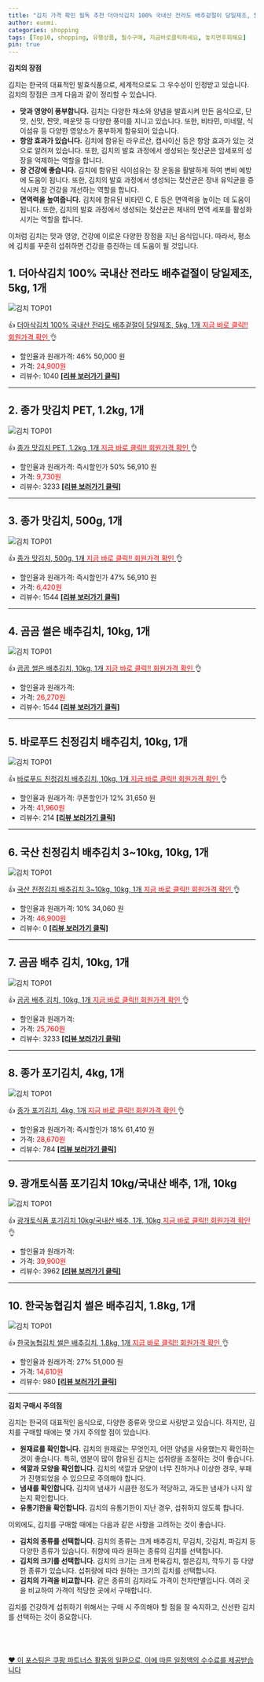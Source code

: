 ```yaml
---
title: "김치 가격 확인 필독 추천 더아삭김치 100% 국내산 전라도 배추겉절이 당일제조, 5kg, 1개 비교 장점 구매가이드"
author: eunmi.
categories: shopping
tags: [Top10, shopping, 유행상품, 필수구매, 지금바로클릭하세요, 놓치면후회해요]
pin: true
---
```

**김치의 장점**

김치는 한국의 대표적인 발효식품으로, 세계적으로도 그 우수성이 인정받고 있습니다. 김치의 장점은 크게 다음과 같이 정리할 수 있습니다.

* **맛과 영양이 풍부합니다.** 김치는 다양한 채소와 양념을 발효시켜 만든 음식으로, 단맛, 신맛, 짠맛, 매운맛 등 다양한 풍미를 지니고 있습니다. 또한, 비타민, 미네랄, 식이섬유 등 다양한 영양소가 풍부하게 함유되어 있습니다.
* **항암 효과가 있습니다.** 김치에 함유된 라우르산, 캡사이신 등은 항암 효과가 있는 것으로 알려져 있습니다. 또한, 김치의 발효 과정에서 생성되는 젖산균은 암세포의 성장을 억제하는 역할을 합니다.
* **장 건강에 좋습니다.** 김치에 함유된 식이섬유는 장 운동을 활발하게 하여 변비 예방에 도움이 됩니다. 또한, 김치의 발효 과정에서 생성되는 젖산균은 장내 유익균을 증식시켜 장 건강을 개선하는 역할을 합니다.
* **면역력을 높여줍니다.** 김치에 함유된 비타민 C, E 등은 면역력을 높이는 데 도움이 됩니다. 또한, 김치의 발효 과정에서 생성되는 젖산균은 체내의 면역 세포를 활성화시키는 역할을 합니다.

이처럼 김치는 맛과 영양, 건강에 이로운 다양한 장점을 지닌 음식입니다. 따라서, 평소에 김치를 꾸준히 섭취하면 건강을 증진하는 데 도움이 될 것입니다.

   

## 1. 더아삭김치 100% 국내산 전라도 배추겉절이 당일제조, 5kg, 1개

![김치 TOP01](https://thumbnail6.coupangcdn.com/thumbnails/remote/230x230ex/image/vendor_inventory/9251/a282da1a283fb1165eb33e537154013270dd58c184b9854436433107d326.jpg)


👍 [더아삭김치 100% 국내산 전라도 배추겉절이 당일제조, 5kg, 1개 <font color=red> 지금 바로 클릭!! 회원가격 확인 </font> ](https://link.coupang.com/re/AFFSDP?lptag=AF3617701&subid=GithubCoopas&pageKey=7552464951&traceid=V0-153&itemId=19879337665&vendorItemId=86891778307) 👌 


- 할인율과 원래가격: 46%  50,000   원
- 가격: <span style='color:red'>24,900원</span>
- 리뷰수: 1040  [**[리뷰 보러가기 클릭]**](https://link.coupang.com/re/AFFSDP?lptag=AF3617701&subid=GithubCoopas&pageKey=7552464951&traceid=V0-153&itemId=19879337665&vendorItemId=86891778307)

---


   

## 2. 종가 맛김치 PET, 1.2kg, 1개

![김치 TOP01](https://thumbnail7.coupangcdn.com/thumbnails/remote/230x230ex/image/retail/images/2022/12/26/15/7/04d3e58e-7ac6-42a4-b54e-93f6e05aabe3.jpg)


👍 [종가 맛김치 PET, 1.2kg, 1개 <font color=red> 지금 바로 클릭!! 회원가격 확인 </font> ](https://link.coupang.com/re/AFFSDP?lptag=AF3617701&subid=GithubCoopas&pageKey=7025563946&traceid=V0-153&itemId=17319879727&vendorItemId=84490613956) 👌 


- 할인율과 원래가격: 즉시할인가 50%  56,910   원
- 가격: <span style='color:red'>9,730원</span>
- 리뷰수: 3233  [**[리뷰 보러가기 클릭]**](https://link.coupang.com/re/AFFSDP?lptag=AF3617701&subid=GithubCoopas&pageKey=7025563946&traceid=V0-153&itemId=17319879727&vendorItemId=84490613956)

---


   

## 3. 종가 맛김치, 500g, 1개

![김치 TOP01](https://thumbnail7.coupangcdn.com/thumbnails/remote/230x230ex/image/retail/images/474929609534032-1c1d3251-56a4-449a-a9e3-440f98384921.jpg)


👍 [종가 맛김치, 500g, 1개 <font color=red> 지금 바로 클릭!! 회원가격 확인 </font> ](https://link.coupang.com/re/AFFSDP?lptag=AF3617701&subid=GithubCoopas&pageKey=7025563946&traceid=V0-153&itemId=539099687&vendorItemId=4409004752) 👌 


- 할인율과 원래가격: 즉시할인가 47%  56,910   원
- 가격: <span style='color:red'>6,420원</span>
- 리뷰수: 1544  [**[리뷰 보러가기 클릭]**](https://link.coupang.com/re/AFFSDP?lptag=AF3617701&subid=GithubCoopas&pageKey=7025563946&traceid=V0-153&itemId=539099687&vendorItemId=4409004752)

---


   

## 4. 곰곰 썰은 배추김치, 10kg, 1개

![김치 TOP01](https://thumbnail10.coupangcdn.com/thumbnails/remote/230x230ex/image/retail/images/12019442178144-5859193f-c48c-43e8-9b2f-033ebac1e25d.jpg)


👍 [곰곰 썰은 배추김치, 10kg, 1개 <font color=red> 지금 바로 클릭!! 회원가격 확인 </font> ](https://link.coupang.com/re/AFFSDP?lptag=AF3617701&subid=GithubCoopas&pageKey=324290307&traceid=V0-153&itemId=1038303611&vendorItemId=5493733619) 👌 


- 할인율과 원래가격: 
- 가격: <span style='color:red'>26,270원</span>
- 리뷰수: 1544  [**[리뷰 보러가기 클릭]**](https://link.coupang.com/re/AFFSDP?lptag=AF3617701&subid=GithubCoopas&pageKey=324290307&traceid=V0-153&itemId=1038303611&vendorItemId=5493733619)

---


   

## 5. 바로푸드 친정김치 배추김치, 10kg, 1개

![김치 TOP01](https://thumbnail6.coupangcdn.com/thumbnails/remote/230x230ex/image/vendor_inventory/4536/06b5d6b2a8eb488b7cebdc70001a328fb4f6f57a16a469e1f775b1babb3b.jpg)


👍 [바로푸드 친정김치 배추김치, 10kg, 1개 <font color=red> 지금 바로 클릭!! 회원가격 확인 </font> ](https://link.coupang.com/re/AFFSDP?lptag=AF3617701&subid=GithubCoopas&pageKey=123207467&traceid=V0-153&itemId=5915581592&vendorItemId=3886822426) 👌 


- 할인율과 원래가격: 쿠폰할인가 12%  31,650   원
- 가격: <span style='color:red'>41,960원</span>
- 리뷰수: 214  [**[리뷰 보러가기 클릭]**](https://link.coupang.com/re/AFFSDP?lptag=AF3617701&subid=GithubCoopas&pageKey=123207467&traceid=V0-153&itemId=5915581592&vendorItemId=3886822426)

---


   

## 6. 국산 친정김치 배추김치 3~10kg, 10kg, 1개

![김치 TOP01](https://thumbnail7.coupangcdn.com/thumbnails/remote/230x230ex/image/vendor_inventory/29f2/713f7c22dde13f1078f0a5de0d64047f02e109ffbd1e3806f22def049eaa.jpg)


👍 [국산 친정김치 배추김치 3~10kg, 10kg, 1개 <font color=red> 지금 바로 클릭!! 회원가격 확인 </font> ](https://link.coupang.com/re/AFFSDP?lptag=AF3617701&subid=GithubCoopas&pageKey=4699011373&traceid=V0-153&itemId=365190942&vendorItemId=3886814627) 👌 


- 할인율과 원래가격: 10%  34,060   원
- 가격: <span style='color:red'>46,900원</span>
- 리뷰수: 0  [**[리뷰 보러가기 클릭]**](https://link.coupang.com/re/AFFSDP?lptag=AF3617701&subid=GithubCoopas&pageKey=4699011373&traceid=V0-153&itemId=365190942&vendorItemId=3886814627)

---


   

## 7. 곰곰 배추 김치, 10kg, 1개

![김치 TOP01](https://thumbnail7.coupangcdn.com/thumbnails/remote/230x230ex/image/product/image/vendoritem/2019/09/10/5302356560/2fe2913e-d71c-4c5d-9d99-3b4b47424acd.jpg)


👍 [곰곰 배추 김치, 10kg, 1개 <font color=red> 지금 바로 클릭!! 회원가격 확인 </font> ](https://link.coupang.com/re/AFFSDP?lptag=AF3617701&subid=GithubCoopas&pageKey=293458104&traceid=V0-153&itemId=926526145&vendorItemId=5302356560) 👌 


- 할인율과 원래가격: 
- 가격: <span style='color:red'>25,760원</span>
- 리뷰수: 3233  [**[리뷰 보러가기 클릭]**](https://link.coupang.com/re/AFFSDP?lptag=AF3617701&subid=GithubCoopas&pageKey=293458104&traceid=V0-153&itemId=926526145&vendorItemId=5302356560)

---


   

## 8. 종가 포기김치, 4kg, 1개

![김치 TOP01](https://thumbnail6.coupangcdn.com/thumbnails/remote/230x230ex/image/retail/images/1671519185885850-40b33d61-b7d9-4454-b964-a86fee75efbc.jpg)


👍 [종가 포기김치, 4kg, 1개 <font color=red> 지금 바로 클릭!! 회원가격 확인 </font> ](https://link.coupang.com/re/AFFSDP?lptag=AF3617701&subid=GithubCoopas&pageKey=188775801&traceid=V0-153&itemId=539099114&vendorItemId=4409002203) 👌 


- 할인율과 원래가격: 즉시할인가 18%  61,410   원
- 가격: <span style='color:red'>28,670원</span>
- 리뷰수: 784  [**[리뷰 보러가기 클릭]**](https://link.coupang.com/re/AFFSDP?lptag=AF3617701&subid=GithubCoopas&pageKey=188775801&traceid=V0-153&itemId=539099114&vendorItemId=4409002203)

---


   

## 9. 광개토식품 포기김치 10kg/국내산 배추, 1개, 10kg

![김치 TOP01](https://thumbnail8.coupangcdn.com/thumbnails/remote/230x230ex/image/vendor_inventory/18d4/431145dc66061c7bd1e06a97f7f91a0dbb5da9e65755495385e9f752f9f1.jpg)


👍 [광개토식품 포기김치 10kg/국내산 배추, 1개, 10kg <font color=red> 지금 바로 클릭!! 회원가격 확인 </font> ](https://link.coupang.com/re/AFFSDP?lptag=AF3617701&subid=GithubCoopas&pageKey=7673117672&traceid=V0-153&itemId=20474371004&vendorItemId=80892289741) 👌 


- 할인율과 원래가격: 
- 가격: <span style='color:red'>39,900원</span>
- 리뷰수: 3962  [**[리뷰 보러가기 클릭]**](https://link.coupang.com/re/AFFSDP?lptag=AF3617701&subid=GithubCoopas&pageKey=7673117672&traceid=V0-153&itemId=20474371004&vendorItemId=80892289741)

---


   

## 10. 한국농협김치 썰은 배추김치, 1.8kg, 1개

![김치 TOP01](https://thumbnail8.coupangcdn.com/thumbnails/remote/230x230ex/image/retail/images/2023/02/06/14/2/f365933b-c2f7-4cf5-8e7e-37bb5645337c.jpg)


👍 [한국농협김치 썰은 배추김치, 1.8kg, 1개 <font color=red> 지금 바로 클릭!! 회원가격 확인 </font> ](https://link.coupang.com/re/AFFSDP?lptag=AF3617701&subid=GithubCoopas&pageKey=7156497362&traceid=V0-153&itemId=17993572760&vendorItemId=85150052348) 👌 


- 할인율과 원래가격: 27%  51,000   원
- 가격: <span style='color:red'>14,610원</span>
- 리뷰수: 980  [**[리뷰 보러가기 클릭]**](https://link.coupang.com/re/AFFSDP?lptag=AF3617701&subid=GithubCoopas&pageKey=7156497362&traceid=V0-153&itemId=17993572760&vendorItemId=85150052348)

---
**김치 구매시 주의점**

김치는 한국의 대표적인 음식으로, 다양한 종류와 맛으로 사랑받고 있습니다. 하지만, 김치를 구매할 때에는 몇 가지 주의할 점이 있습니다.

* **원재료를 확인합니다.** 김치의 원재료는 무엇인지, 어떤 양념을 사용했는지 확인하는 것이 좋습니다. 특히, 염분이 많이 함유된 김치는 섭취량을 조절하는 것이 좋습니다.
* **색깔과 모양을 확인합니다.** 김치의 색깔과 모양이 너무 진하거나 이상한 경우, 부패가 진행되었을 수 있으므로 주의해야 합니다.
* **냄새를 확인합니다.** 김치의 냄새가 시큼한 정도가 적당하고, 과도한 냄새가 나지 않는지 확인합니다.
* **유통기한을 확인합니다.** 김치의 유통기한이 지난 경우, 섭취하지 않도록 합니다.

이외에도, 김치를 구매할 때에는 다음과 같은 사항을 고려하는 것이 좋습니다.

* **김치의 종류를 선택합니다.** 김치의 종류는 크게 배추김치, 무김치, 갓김치, 파김치 등 다양한 종류가 있습니다. 취향에 따라 원하는 종류의 김치를 선택합니다.
* **김치의 크기를 선택합니다.** 김치의 크기는 크게 편육김치, 썰은김치, 깍두기 등 다양한 종류가 있습니다. 섭취량에 따라 원하는 크기의 김치를 선택합니다.
* **김치의 가격을 비교합니다.** 같은 종류의 김치라도 가격이 천차만별입니다. 여러 곳을 비교하여 가격이 적당한 곳에서 구매합니다.

김치를 건강하게 섭취하기 위해서는 구매 시 주의해야 할 점을 잘 숙지하고, 신선한 김치를 선택하는 것이 중요합니다.<br><br><br><br><br> [ ❤  이 포스팅은 쿠팡 파트너스 활동의 일환으로, 이에 따른 일정액의 수수료를 제공받습니다](https://link.coupang.com/a/bcEFyh)